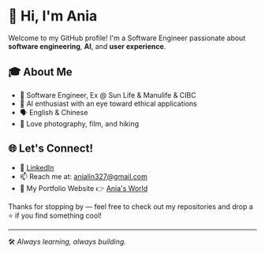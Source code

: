 # 👋 Hi, I'm Ania

Welcome to my GitHub profile! I'm a Software Engineer passionate about **software engineering**, **AI**, and **user experience**.

## 🎓 About Me

- 💼 Software Engineer, Ex @ Sun Life & Manulife & CIBC 
- 🧠 AI enthusiast with an eye toward ethical applications
- 🗣 English & Chinese
- 📸 Love photography, film, and hiking 

## 🌐 Let's Connect!

- 🔗 [LinkedIn](https://www.linkedin.com/in/ania-lin)
- 📫 Reach me at: <a href="mailto:anialin327&#64;gmail&#46;com">anialin327&#64;gmail&#46;com</a>
- 🚀 My Portfolio Website 
👉 [Ania's World](https://aniaworld.vercel.app) 

Thanks for stopping by — feel free to check out my repositories and drop a ⭐ if you find something cool!

---
🛠️ *Always learning, always building.*

<!--
**anialonglin/anialonglin** is a ✨ _special_ ✨ repository because its `README.md` (this file) appears on your GitHub profile.

Here are some ideas to get you started:

- 🔭 I’m currently working on ...
- 🌱 I’m currently learning ...
- 👯 I’m looking to collaborate on ...
- 🤔 I’m looking for help with ...
- 💬 Ask me about ...
- 📫 How to reach me: ...
- 😄 Pronouns: ...
- ⚡ Fun fact: ...
-->
